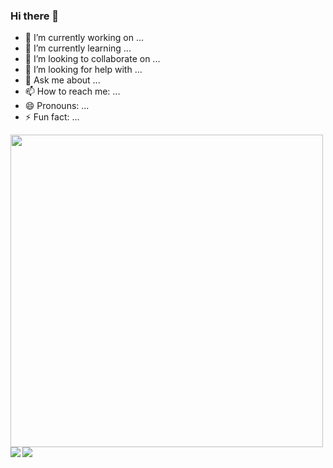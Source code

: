 ### Hi there 👋

<!--
**lovebai/lovebai** is a ✨ _special_ ✨ repository because its `README.md` (this file) appears on your GitHub profile.

Here are some ideas to get you started:
-->
- 🔭 I’m currently working on ...
- 🌱 I’m currently learning ...
- 👯 I’m looking to collaborate on ...
- 🤔 I’m looking for help with ...
- 💬 Ask me about ...
- 📫 How to reach me: ...
- 😄 Pronouns: ...
- ⚡ Fun fact: ...

<!--
![lovebai's Github stats](https://github-readme-stats.vercel.app/api?username=lovebai&show_icons=true&bg_color=#ffffff&theme=radical) 

[![Top Langs](https://github-readme-stats.vercel.app/api/top-langs/?username=lovebai&layout=compact)](https://github.com/anuraghazra/github-readme-stats)
-->
<div>
<img align="center" height="500" src="./a493c78d8202ba6c35f179.webp">
<a href="https://github.com/lovebai" align="left" >
  <img align="left" src="https://github-readme-stats.vercel.app/api?username=lovebai&show_icons=true&hide_border=true&bg_color=#ffffff&theme=radical" />
</a>
<a href="https://github.com/lovebai" align="right" >
  <img align="center" src="https://github-readme-stats.vercel.app/api/top-langs/?username=lovebai&layout=compact&hide_border=true" />
</a>
 </div>

